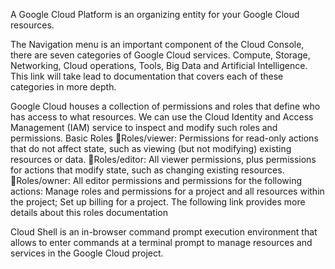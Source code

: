 A Google Cloud Platform is an organizing entity for your Google Cloud resources.

The Navigation menu is an important component of the Cloud Console, there are seven categories of Google Cloud services.
Compute, Storage, Networking, Cloud operations, Tools, Big Data and Artificial Intelligence.
This link will take lead to documentation that covers each of these categories in more depth.

Google Cloud houses a collection of permissions and roles that define who has access to what resources. We can use the Cloud Identity and Access Management (IAM) service to inspect and modify such roles and permissions.
Basic Roles
Roles/viewer: Permissions for read-only actions that do not affect state, such as viewing (but not modifying) existing resources or data.
Roles/editor: All viewer permissions, plus permissions for actions that modify state, such as changing existing resources.
Roles/owner: All editor permissions and permissions for the following actions: Manage roles and permissions for a project and all resources within the project; Set up billing for a project.
The following link provides more details about this roles documentation

Cloud Shell is an in-browser command prompt execution environment that allows to enter commands at a terminal prompt to manage resources and services in the Google Cloud project.




